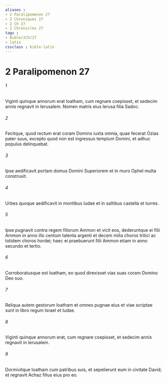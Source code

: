 ```yaml
---
aliases : 
- 2 Paralipomenon 27
- 2 Chroniques 27
- 2 Ch 27
- 2 Chronicles 27
tags : 
- Bible/2Ch/27
- latin
cssclass : bible-latin
---
```


# 2 Paralipomenon 27

###### 1
Viginti quinque annorum erat Ioatham, cum regnare coepisset, et sedecim annis regnavit in Ierusalem. Nomen matris eius Ierusa filia Sadoc. 
###### 2
Fecitque, quod rectum erat coram Domino iuxta omnia, quae fecerat Ozias pater suus, excepto quod non est ingressus templum Domini, et adhuc populus delinquebat.
###### 3
Ipse aedificavit portam domus Domini Superiorem et in muro Ophel multa construxit. 
###### 4
Urbes quoque aedificavit in montibus Iudae et in saltibus castella et turres. 
###### 5
Ipse pugnavit contra regem filiorum Ammon et vicit eos, dederuntque ei filii Ammon in anno illo centum talenta argenti et decem milia choros tritici ac totidem choros hordei; haec ei praebuerunt filii Ammon etiam in anno secundo et tertio. 
###### 6
Corroboratusque est Ioatham, eo quod direxisset vias suas coram Domino Deo suo.
###### 7
Reliqua autem gestorum Ioatham et omnes pugnae eius et viae scriptae sunt in libro regum Israel et Iudae. 
###### 8
Viginti quinque annorum erat, cum regnare coepisset, et sedecim annis regnavit in Ierusalem. 
###### 9
Dormivitque Ioatham cum patribus suis, et sepelierunt eum in civitate David; et regnavit Achaz filius eius pro eo.
